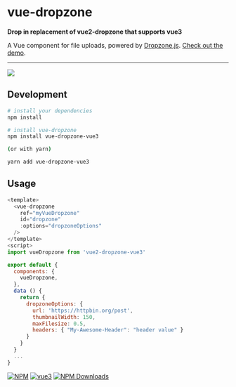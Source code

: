 # vue-dropzone

**Drop in replacement of vue2-dropzone that supports vue3**

A Vue component for file uploads, powered by [Dropzone.js](http://www.dropzonejs.com/). [Check out the demo](https://rowanwins.github.io/vue-dropzone/docs/dist/index.html).

---

![](https://i.imgur.com/kUbjks1.gif)

## Development

``` bash
# install your dependencies
npm install

# install vue-dropzone
npm install vue-dropzone-vue3

(or with yarn)

yarn add vue-dropzone-vue3
```

## Usage

```javascript
<template>
  <vue-dropzone
    ref="myVueDropzone" 
    id="dropzone" 
    :options="dropzoneOptions"
  />
</template>  
<script>
import vueDropzone from 'vue2-dropzone-vue3'

export default {
  components: {
    vueDropzone,
  },
  data () {
    return {
      dropzoneOptions: {
        url: 'https://httpbin.org/post',
        thumbnailWidth: 150,
        maxFilesize: 0.5,
        headers: { "My-Awesome-Header": "header value" }
      }
    }
  }
  ...
}
```

[![NPM](https://img.shields.io/npm/v/vue-dropzone-vue3)](https://www.npmjs.com/package/vue-dropzone-vue3)
[![vue3](https://img.shields.io/badge/vue-3.x-brightgreen.svg)](https://vuejs.org/)
[![NPM Downloads](https://img.shields.io/npm/dm/vue-dropzone-vue3)](https://www.npmjs.com/package/vue-dropzone-vue3)